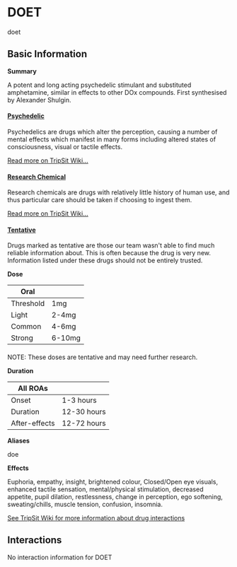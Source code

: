 # DOET

doet

## Basic Information

**Summary**

A potent and long acting psychedelic stimulant and substituted amphetamine, similar in effects to other DOx compounds. First synthesised by Alexander Shulgin.

#### [Psychedelic](/category/psychedelic)

Psychedelics are drugs which alter the perception, causing a number of mental effects which manifest in many forms including altered states of consciousness, visual or tactile effects.

[Read more on TripSit Wiki...](#{category.wiki})

#### [Research Chemical](/category/research-chemical)

Research chemicals are drugs with relatively little history of human use, and thus particular care should be taken if choosing to ingest them.

[Read more on TripSit Wiki...](#{category.wiki})

#### [Tentative](/category/tentative)

Drugs marked as tentative are those our team wasn't able to find much reliable information about. This is often because the drug is very new. Information listed under these drugs should not be entirely trusted.

**Dose**

| Oral      |        |
| --------- | ------ |
| Threshold | 1mg    |
| Light     | 2-4mg  |
| Common    | 4-6mg  |
| Strong    | 6-10mg |

#### 

 NOTE: These doses are tentative and may need further research.

**Duration**

| All ROAs      |             |
| ------------- | ----------- |
| Onset         | 1-3 hours   |
| Duration      | 12-30 hours |
| After-effects | 12-72 hours |

**Aliases**

doe  

**Effects**

Euphoria, empathy, insight, brightened colour, Closed/Open eye visuals, enhanced tactile sensation, mental/physical stimulation, decreased appetite, pupil dilation, restlessness, change in perception, ego softening, sweating/chills, muscle tension, confusion, insomnia.

[See TripSit Wiki for more information about drug interactions](http://combo.tripsit.me/)

## Interactions

No interaction information for DOET
